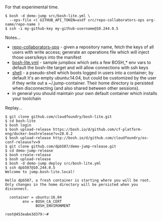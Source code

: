For that experimental time.

    $ bosh -d demo-jump src/bosh-lite.yml \
      --ops-file <( GITHUB_API_TOKEN=asdf src/repo-collaborators-ops org-name/repo-name )
    $ ssh -i my-github-key my-github-username@10.244.0.5

Notes...

 * [repo-collaborators-ops](src/repo-collaborators-ops) - given a repository name, fetch the keys of all users with write access; generate an operations file which will inject those users/keys into the manifest
 * [bosh-lite.yml](src/bosh-lite.yml) - sample jumpbox which sets a few BOSH_* env vars to default the bosh-lite target and will allow connections with ssh keys
 * [shell](jobs/jump/templates/bin/shell) - a pseudo-shell which boots logged in users into a container; by default it's an empty ubuntu:14.04, but could be customized by the user if they write out a ~/.jump-container. Their home directory is persisted when disconnecting (and also shared between other sessions).
 * in general you should maintain your own default container which installs your toolchain

Replay...

    $ git clone github.com/cloudfoundry/bosh-lite.git
    $ cd bosh-lite
    $ bosh login
    $ bosh upload-release https://bosh.io/d/github.com/cf-platform-eng/docker-boshrelease?v=28.0.2
    $ bosh upload-release http://bosh.io/d/github.com/cloudfoundry/os-conf-release?v=9
    $ git clone github.com/dpb587/demo-jump-release.git
    $ cd demo-jump-release
    $ bosh create-release
    $ bosh upload-release
    $ bosh -d demo-jump deploy src/bosh-lite.yml
    $ ssh dpb587@10.244.0.5
    Welcome to jump.bosh-lite.local!

    Hello dpb587, a fresh container is starting where you will be root.
    Only changes in the home directory will be persisted when you disconnect.

      container = ubuntu:16.04
            env = BOSH_CA_CERT
                  BOSH_ENVIRONMENT

    root@453eabe3d379:~#
